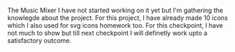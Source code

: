 The Music Mixer
I have not started working on it yet but I'm gathering the knowlegde about the project.
For this project, I have already made 10 icons which I also used for svg icons homework too. 
For this checkpoint, I have not much to show but till next checkpoint I will definetly work upto a satisfactory outcome.